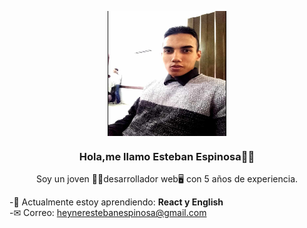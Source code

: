 <p align="center" width="300">

<img align="center" width="190" height="200" src="img/foto.jpg" >
<h3 align="center">Hola,me llamo Esteban Espinosa🙋‍♂️</h3>

<p align="center">Soy un joven 💁‍♂️desarrollador web🖥 con 5 años de experiencia. </p>

-🧠 Actualmente estoy aprendiendo: **React y English**<br>
-✉ Correo: heynerestebanespinosa@gmail.com<br>
</p>
